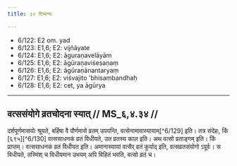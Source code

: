 ```yaml
---
title: ३० टिप्पन्यः

---
```

- 6/122: E2 om. yad
- 6/123: E1,6; E2: vijñāyate
- 6/124: E1,6; E2: āguraṇavelāyām
- 6/125: E1,6; E2: āgūraṇaviśeṣaṇaṃ
- 6/126: E1,6; E2: āgūraṇānantaryaṃ
- 6/127: E1,6; E2: viśvajito 'bhisaṃbandhaḥ
- 6/128: E1,6; E2: cet, ya āgūrya

____________________________________________


## वत्ससंयोगे व्रतचोदना स्यात् // MS_६,४.३४ //

दर्शपूर्णमासयोः श्रूयते, बर्हिषा वै पौर्णमासे व्रतम् उपयन्ति, वत्सेनामावास्यायाम्[^6/129] इति। तत्र संदेहः, किं [६९५][^6/130] वत्ससाधनकं व्रतं विधीयते, उत व्रतस्य काल इति। अथ वत्सो व्रताङ्गम् इति। किं प्राप्तम्। वत्ससाधनकं व्रतं विधीयत इति। अमानास्यायां वत्सैर् व्रतं कुर्याद् इति, वत्सव्रतसंयोगो ऽपूर्वः। स विधीयते, तस्मिंश् च विधीयमान उभयम् अपि विहितं भवति, वत्सो व्रतं च।

